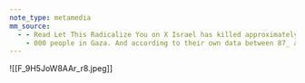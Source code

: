 ```yaml
---
note_type: metamedia
mm_source:
  - - Read Let This Radicalize You on X Israel has killed approximately 15
    - 000 people in Gaza. And according to their own data between 87_ and 94_ have been civilians. Utterly indefensible.  X.md
---
```


![[F_9H5JoW8AAr_r8.jpeg]]


